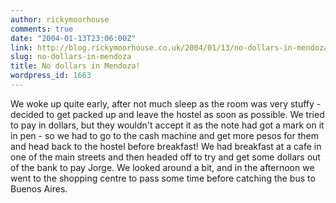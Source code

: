 ```yaml
---
author: rickymoorhouse
comments: true
date: "2004-01-13T23:06:00Z"
link: http://blog.rickymoorhouse.co.uk/2004/01/13/no-dollars-in-mendoza/
slug: no-dollars-in-mendoza
title: No dollars in Mendoza!
wordpress_id: 1663
---
```


We woke up quite early, after not much sleep as the room was very stuffy - decided to get packed up and leave the hostel as soon as possible. We tried to pay in dollars, but they wouldn't accept it as the note had got a mark on it in pen - so we had to go to the cash machine and get more pesos for them and head back to the hostel before breakfast! We had breakfast at a cafe in one of the main streets and then headed off to try and get some dollars out of the bank to pay Jorge. We looked around a bit, and in the afternoon we went to the shopping centre to pass some time before catching the bus to Buenos Aires.
